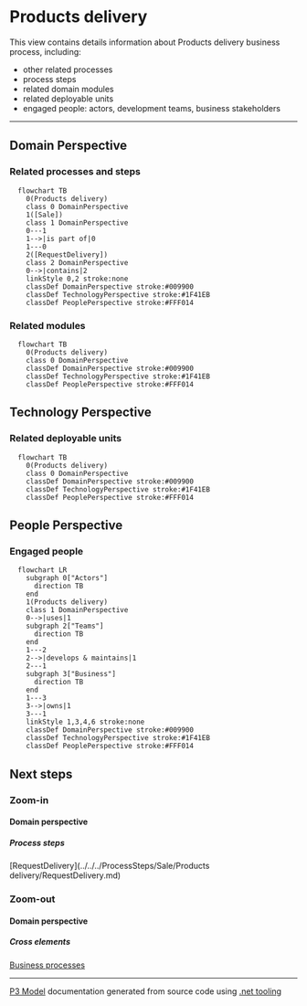 ﻿
# Products delivery

This view contains details information about Products delivery business process, including:
- other related processes
- process steps
- related domain modules
- related deployable units
- engaged people: actors, development teams, business stakeholders  

---



## Domain Perspective


### Related processes and steps

```mermaid
  flowchart TB
    0(Products delivery)
    class 0 DomainPerspective
    1([Sale])
    class 1 DomainPerspective
    0---1
    1-->|is part of|0
    1---0
    2([RequestDelivery])
    class 2 DomainPerspective
    0-->|contains|2
    linkStyle 0,2 stroke:none
    classDef DomainPerspective stroke:#009900
    classDef TechnologyPerspective stroke:#1F41EB
    classDef PeoplePerspective stroke:#FFF014
```

### Related modules

```mermaid
  flowchart TB
    0(Products delivery)
    class 0 DomainPerspective
    classDef DomainPerspective stroke:#009900
    classDef TechnologyPerspective stroke:#1F41EB
    classDef PeoplePerspective stroke:#FFF014
```

## Technology Perspective


### Related deployable units

```mermaid
  flowchart TB
    0(Products delivery)
    class 0 DomainPerspective
    classDef DomainPerspective stroke:#009900
    classDef TechnologyPerspective stroke:#1F41EB
    classDef PeoplePerspective stroke:#FFF014
```

## People Perspective


### Engaged people

```mermaid
  flowchart LR
    subgraph 0["Actors"]
      direction TB
    end
    1(Products delivery)
    class 1 DomainPerspective
    0-->|uses|1
    subgraph 2["Teams"]
      direction TB
    end
    1---2
    2-->|develops & maintains|1
    2---1
    subgraph 3["Business"]
      direction TB
    end
    1---3
    3-->|owns|1
    3---1
    linkStyle 1,3,4,6 stroke:none
    classDef DomainPerspective stroke:#009900
    classDef TechnologyPerspective stroke:#1F41EB
    classDef PeoplePerspective stroke:#FFF014
```

## Next steps


### Zoom-in


#### Domain perspective


##### Process steps

[RequestDelivery](../../../ProcessSteps/Sale/Products delivery/RequestDelivery.md)  

### Zoom-out


#### Domain perspective


##### Cross elements

[Business processes](../../../Business_Processes.md)  

---

[P3 Model](https://github.com/P3-model/P3-model) documentation generated from source code using [.net tooling](https://github.com/P3-model/P3-model-dotnet)